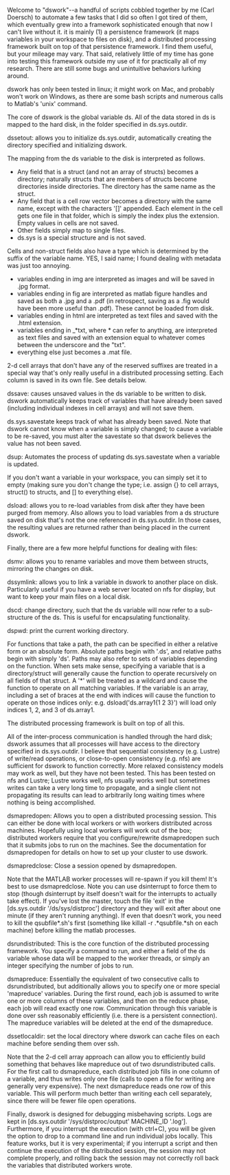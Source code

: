 Welcome to "dswork"--a handful of scripts cobbled together by me 
(Carl Doersch) to automate a few tasks that I did so often I got 
tired of them, which eventually grew into a framework sophisticated
enough that now I can't live without it.  it is mainly (1) a 
persistence framework (it maps variables in your workspace 
to files on disk), and a distributed processing framework built 
on top of that persistence framework.  I find them useful, but 
your mileage may vary.  That said, relatively little of my time
has gone into testing this framework outside my use of it for
practically all of my research.  There are still some bugs and
unintuitive behaviors lurking around. 

dswork has only been tested in linux; it might work on Mac, and
probably won't work on Windows, as there are some bash scripts
and numerous calls to Matlab's 'unix' command.

The core of dswork is the global variable ds.  All of the data
stored in ds is mapped to the hard disk, in the folder specified
in ds.sys.outdir.  

dssetout: allows you to initialize ds.sys.outdir, automatically
          creating the directory specified and initializing dswork.

The mapping from the ds variable to the disk is interpreted as
follows.  

 - Any field that is a struct (and not an array of structs) becomes a directory; 
   naturally structs that are members of structs become directories
   inside directories.  The directory has the same name as the
   struct.
 - Any field that is a cell row vector becomes a directory with the same
   name, except with the characters '[]' appended.  Each element in
   the cell gets one file in that folder, which is simply the index
   plus the extension.  Empty values in cells are not saved.
 - Other fields simply map to single files.
 - ds.sys is a special structure and is not saved.

Cells and non-struct fields also have a type which is determined
by the suffix of the variable name.  YES, I said name; I found 
dealing with metadata was just too annoying.

 - variables ending in img are interpreted as images and
   will be saved in .jpg format. 
 - variables ending in fig are interpreted as matlab figure
   handles and saved as both a .jpg and a .pdf (in retrospect,
   saving as a .fig would have been more useful than .pdf).
   These cannot be loaded from disk.
 - variables ending in html are interpreted as text files and
   saved with the .html extension.
 - variables ending in _*txt, where * can refer to anything,
   are interpreted as text files and saved with an extension
   equal to whatever comes between the underscore and the "txt".
 - everything else just becomes a .mat file.

2-d cell arrays that don't have any of the reserved suffixes are 
treated in a special way that's only really useful in a distributed 
processing setting.  Each column is saved in its own file.  See details
below.

dssave: causes unsaved values in the ds variable to be written
        to disk.  dswork automatically keeps track of variables
        that have already been saved (including individual indexes
        in cell arrays) and will not save them.  
        
ds.sys.savestate keeps track of what has already been saved. Note 
that dswork cannot know when a variable is simply changed; to cause
a variable to be re-saved, you must alter the savestate so that
dswork believes the value has not been saved.  

dsup: Automates the process of updating ds.sys.savestate when a
      variable is updated.  

If you don't want a variable in your workspace, you can simply set
it to empty (making sure you don't change the type; i.e. assign {} to 
cell arrays, struct() to structs, and [] to everything else).

dsload: allows you to re-load variables from disk after they have been
        purged from memory.  Also allows you to load variables from
        a ds structure saved on disk that's not the one referenced
        in ds.sys.outdir.  In those cases, the resulting values are
        returned rather than being placed in the current dswork.

Finally, there are a few more helpful functions for dealing with files:

dsmv: allows you to rename variables and move them between structs,
      mirroring the changes on disk.

dssymlink: allows you to link a variable in dswork to another place
           on disk.  Particularly useful if you have a web server
           located on nfs for display, but want to keep your main
           files on a local disk.

dscd: change directory, such that the ds variable will now refer to
      a sub-structure of the ds.  This is useful for encapsulating
      functionality.

dspwd: print the current working directory.

For functions that take a path, the path can be specified in either
a relative form or an absolute form.  Absolute paths begin with
'.ds', and relative paths begin with simply 'ds'.  Paths may also
refer to sets of variables depending on the function.  When sets
make sense, specifying a variable that is a directory/struct will
generally cause the function to operate recursively on all fields
of that struct.  A '*' will be treated as a wildcard and cause the 
function to operate on all matching variables.  If the variable
is an array, including a set of braces at the end with indices will
cause the function to operate on those indices only: e.g.
dsload('ds.array1{1 2 3}') will load only indices 1, 2, and 3 of
ds.array1.

The distributed processing framework is built on top of all this.  

All of the inter-process communication is handled through the hard disk; 
dswork assumes that all processes will have access to the directory
specified in ds.sys.outdir.  I believe that sequential consistency (e.g.
Lustre) of write/read operations, or close-to-open consistency (e.g. nfs) are sufficient
for dswork to function correctly.  More relaxed consistency models may 
work as well, but they have not been tested.  This has been tested on nfs
and Lustre; Lustre works well, nfs usually works well but sometimes writes can
take a very long time to propagate, and a single client not propagating its 
results can lead to arbitrarily long waiting times where nothing is being
accomplished.  

dsmapredopen: Allows you to open a distributed processing session. This can
              either be done with local workers or with workers distributed
              across machines.  Hopefully using local workers will work out of
              the box; distributed workers require that you configure/rewrite
              dsmapredopen such that it submits jobs to run on the machines.
              See the documentation for dsmapredopen for details on how to
              set up your cluster to use dswork.


dsmapredclose: Close a session opened by dsmapredopen.

Note that the MATLAB worker processes will re-spawn if you kill them!  It's best
to use dsmapredclose.  Note you can use dsinterrupt to force them to stop (though
dsinterrupt by itself doesn't wait for the interrupts to actually take effect). If you've
lost the master, touch the file 'exit' in the [ds.sys.outdir '/ds/sys/distproc']
directory and they will exit after about one minute (if they aren't running anything).
If even that doesn't work, you need to kill the qsubfile*.sh's first (something like 
killall -r .*qsubfile.*sh on each machine) before killing the matlab processes.  

dsrundistributed: This is the core function of the distributed processing
                  framework.  You specify a command to run, and either a 
                  field of the ds variable whose data will be mapped to 
                  the worker threads, or simply an integer specifying the
                  number of jobs to run.

dsmapreduce: Essentially the equivalent of two consecutive calls to 
             dsrundistributed, but additionally
             allows you to specify one or more special 'mapreduce' variables.
             During the first round, each job is assumed to write one or more
             columns of these variables, and then on the reduce phase, each
             job will read exactly one row.  Communication through this variable
             is done over ssh reasonably efficiently (i.e. there is a persistent
             connection).  The mapreduce variables will be deleted at the end
             of the dsmapreduce.

dssetlocaldir: set the local directory where dswork can cache files on each
               machine before sending them over ssh.

Note that the 2-d cell array approach can allow you to efficiently build 
something that behaves like mapreduce out of two dsrundistributed calls.  
For the first call to dsmapreduce, each distributed job fills
in one column of a variable, and thus writes only one file (calls to open
a file for writing are generally very expensive).  The next
dsmapreduce reads one row of this variable.  This will perform much
better than writing each cell separately, since there will be fewer
file open operations.

Finally, dswork is designed for debugging misbehaving scripts.  Logs
are kept in [ds.sys.outdir '/sys/distproc/output' MACHINE_ID '.log'].
Furthermore, if you interrupt the execution (with ctrl+C), you will be given 
the option to drop to a command line and run individual jobs locally.  This
feature works, but it is very experimental; if you interrupt a script
and then continue the execution of the distributed session, the session 
may not complete properly, and rolling back the session may not correctly
roll back the variables that distributed workers wrote.
